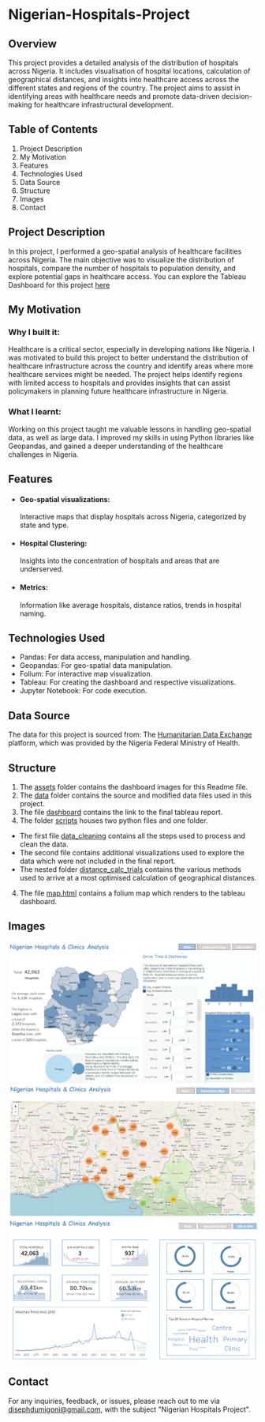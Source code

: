 # Nigerian-Hospitals-Project

## Overview
This project provides a detailed analysis of the distribution of hospitals across Nigeria. It includes visualisation of hospital locations, calculation of geographical distances, and insights into healthcare access across the different states and regions of the country. The project aims to assist in identifying areas with healthcare needs and promote data-driven decision-making for healthcare infrastructural development.

## Table of Contents
1. Project Description
2. My Motivation
3. Features
4. Technologies Used
5. Data Source
6. Structure
7. Images
8. Contact

## Project Description
In this project, I performed a geo-spatial analysis of healthcare facilities across Nigeria. The main objective was to visualize the distribution of hospitals, compare the number of hospitals to population density, and explore potential gaps in healthcare access.
You can explore the Tableau Dashboard for this project [here](https://https://public.tableau.com/app/profile/diseph.igoni/viz/Geo-spatialAnalysisNigerianHospitals_/DashboardHome?publish=yes)

## My Motivation
### Why I built it:
Healthcare is a critical sector, especially in developing nations like Nigeria. I was motivated to build this project to better understand the distribution of healthcare infrastructure across the country and identify areas where more healthcare services might be needed. The project helps identify regions with limited access to hospitals and provides insights that can assist policymakers in planning future healthcare infrastructure in Nigeria.

### What I learnt:
Working on this project taught me valuable lessons in handling geo-spatial data, as well as large data. 
I improved my skills in using Python libraries like Geopandas, and gained a deeper understanding of the healthcare challenges in Nigeria.

## Features
* #### Geo-spatial visualizations:
    Interactive maps that display hospitals across Nigeria, categorized by state and type.
* #### Hospital Clustering: 
    Insights into the concentration of hospitals and areas that are underserved.
* #### Metrics:
    Information like average hospitals, distance ratios, trends in hospital naming.

## Technologies Used
* Pandas: For data access, manipulation and handling.
* Geopandas: For geo-spatial data manipulation.
* Folium: For interactive map visualization.
* Tableau: For creating the dashboard and respective visualizations.
* Jupyter Notebook: For code execution.

## Data Source
The data for this project is sourced from:
The [Humanitarian Data Exchange](https://https://data.humdata.org/dataset/nigeria-hospitals-and-clinics-with-registration-status-and-location) platform, which was provided by the Nigeria Federal Ministry of Health.

## Structure
1. The [assets](/assets) folder contains the dashboard images for this Readme file.
2. The [data](/data) folder contains the source and modified data files used in this project.
2. The file [dashboard](/dashboard.txt) contains the link to the final tableau report.
3. The folder [scripts](/scripts) houses two python files and one folder. 
* The first file [data_cleaning](/scripts/data_cleaning.py) contains all the steps used to process and clean the data.
* The second file contains additional visualizations used to explore the data which were not included in the final report. 
* The nested folder [distance_calc_trials](/scripts/distance_calc_trials) contains the various methods used to arrive at a most optimised calculation of geographical distances.
4. The file [map.html](/map.html) contains a folium map which renders to the tableau dashboard.

## Images
![dashboard_image](/assets/image-1.png)
![dashboard_image](/assets/image-2.png)
![dashboard_image](/assets/image-3.png)

## Contact
For any inquiries, feedback, or issues, please reach out to me via disephdumigoni@gmail.com, with the subject "Nigerian Hospitals Project".
